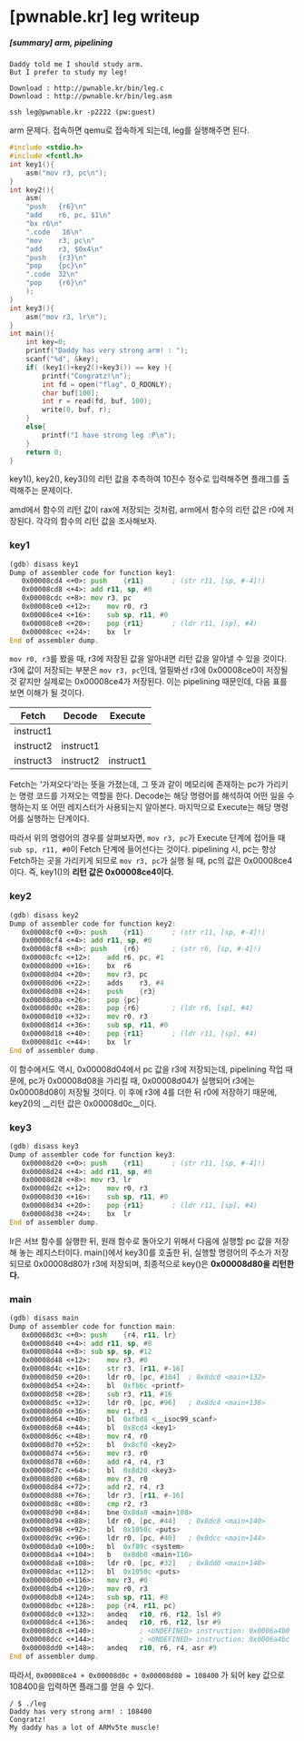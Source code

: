 # [pwnable.kr] leg writeup



##### [summary] arm, pipelining

```shell
Daddy told me I should study arm.
But I prefer to study my leg!

Download : http://pwnable.kr/bin/leg.c
Download : http://pwnable.kr/bin/leg.asm

ssh leg@pwnable.kr -p2222 (pw:guest)
```

arm 문제다. 접속하면 qemu로 접속하게 되는데, leg를 실행해주면 된다. 



```c
#include <stdio.h>
#include <fcntl.h>
int key1(){
	asm("mov r3, pc\n");
}
int key2(){
	asm(
	"push	{r6}\n"
	"add	r6, pc, $1\n"
	"bx	r6\n"
	".code   16\n"
	"mov	r3, pc\n"
	"add	r3, $0x4\n"
	"push	{r3}\n"
	"pop	{pc}\n"
	".code	32\n"
	"pop	{r6}\n"
	);
}
int key3(){
	asm("mov r3, lr\n");
}
int main(){
	int key=0;
	printf("Daddy has very strong arm! : ");
	scanf("%d", &key);
	if( (key1()+key2()+key3()) == key ){
		printf("Congratz!\n");
		int fd = open("flag", O_RDONLY);
		char buf[100];
		int r = read(fd, buf, 100);
		write(0, buf, r);
	}
	else{
		printf("I have strong leg :P\n");
	}
	return 0;
}
```

key1(), key2(), key3()의 리턴 값을 추측하여 10진수 정수로 입력해주면 플래그를 출력해주는 문제이다.

amd에서 함수의 리턴 값이 rax에 저장되는 것처럼, arm에서 함수의 리턴 값은 r0에 저장된다. 각각의 함수의 리턴 값을 조사해보자.

### key1

```asm
(gdb) disass key1
Dump of assembler code for function key1:
   0x00008cd4 <+0>:	push	{r11}		; (str r11, [sp, #-4]!)
   0x00008cd8 <+4>:	add	r11, sp, #0
   0x00008cdc <+8>:	mov	r3, pc
   0x00008ce0 <+12>:	mov	r0, r3
   0x00008ce4 <+16>:	sub	sp, r11, #0
   0x00008ce8 <+20>:	pop	{r11}		; (ldr r11, [sp], #4)
   0x00008cec <+24>:	bx	lr
End of assembler dump.
```

`mov r0, r3`를 봤을 때, r3에 저장된 값을 알아내면 리턴 값을 알아낼 수 있을 것이다. r3에 값이 저장되는 부분은 `mov r3, pc`인데, 얼필봐선 r3에 0x00008ce0이 저장될 것 같지만 실제로는 0x00008ce4가 저장된다. 이는 pipelining 때문인데, 다음 표를 보면 이해가 될 것이다.

| Fetch     | Decode    | Execute   |
| --------- | --------- | --------- |
| instruct1 |           |           |
| instruct2 | instruct1 |           |
| instruct3 | instruct2 | instruct1 |

Fetch는 '가져오다'라는 뜻을 가졌는데, 그 뜻과 같이 메모리에 존재하는 pc가 가리키는 명령 코드를 가져오는 역할을 한다. Decode는 해당 명령어를 해석하여 어떤 일을 수행하는지 또 어떤 레지스터가 사용되는지 알아본다. 마지막으로 Execute는 해당 명령어를 실행하는 단계이다.

따라서 위의 명령어의 경우를 살펴보자면, `mov r3, pc`가 Execute 단계에 접어들 때 `sub sp, r11, #0`이 Fetch 단계에 들어선다는 것이다. pipelining 시, pc는 항상 Fetch하는 곳을 가리키게 되므로 `mov r3, pc`가 실행 될 때, pc의 값은 0x00008ce4이다. 즉, key1()의 __리턴 값은 0x00008ce4이다.__

### key2

```asm
(gdb) disass key2
Dump of assembler code for function key2:
   0x00008cf0 <+0>:	push	{r11}		; (str r11, [sp, #-4]!)
   0x00008cf4 <+4>:	add	r11, sp, #0
   0x00008cf8 <+8>:	push	{r6}		; (str r6, [sp, #-4]!)
   0x00008cfc <+12>:	add	r6, pc, #1
   0x00008d00 <+16>:	bx	r6
   0x00008d04 <+20>:	mov	r3, pc
   0x00008d06 <+22>:	adds	r3, #4
   0x00008d08 <+24>:	push	{r3}
   0x00008d0a <+26>:	pop	{pc}
   0x00008d0c <+28>:	pop	{r6}		; (ldr r6, [sp], #4)
   0x00008d10 <+32>:	mov	r0, r3
   0x00008d14 <+36>:	sub	sp, r11, #0
   0x00008d18 <+40>:	pop	{r11}		; (ldr r11, [sp], #4)
   0x00008d1c <+44>:	bx	lr
End of assembler dump.
```

이 함수에서도 역시, 0x00008d04에서 pc 값을 r3에 저장되는데, pipelining 작업 때문에, pc가 0x00008d08을 가리킬 때, 0x00008d04가 실행되어 r3에는 0x00008d08이 저장될 것이다. 이 후에 r3에 4를 더한 뒤 r0에 저장하기 때문에, key2()의 __리턴 값은 0x00008d0c__이다.

### key3

```asm
(gdb) disass key3
Dump of assembler code for function key3:
   0x00008d20 <+0>:	push	{r11}		; (str r11, [sp, #-4]!)
   0x00008d24 <+4>:	add	r11, sp, #0
   0x00008d28 <+8>:	mov	r3, lr
   0x00008d2c <+12>:	mov	r0, r3
   0x00008d30 <+16>:	sub	sp, r11, #0
   0x00008d34 <+20>:	pop	{r11}		; (ldr r11, [sp], #4)
   0x00008d38 <+24>:	bx	lr
End of assembler dump.
```

lr은 서브 함수를 실행한 뒤, 원래 함수로 돌아오기 위해서 다음에 실행할 pc 값을 저장해 놓는 레지스터이다. main()에서 key3()를 호출한 뒤, 실행할 명령어의 주소가 저장되므로 0x00008d80가 r3에 저장되며, 최종적으로 key()은 __0x00008d80을 리턴한다.__

### main

```asm
(gdb) disass main
Dump of assembler code for function main:
   0x00008d3c <+0>:	push	{r4, r11, lr}
   0x00008d40 <+4>:	add	r11, sp, #8
   0x00008d44 <+8>:	sub	sp, sp, #12
   0x00008d48 <+12>:	mov	r3, #0
   0x00008d4c <+16>:	str	r3, [r11, #-16]
   0x00008d50 <+20>:	ldr	r0, [pc, #104]	; 0x8dc0 <main+132>
   0x00008d54 <+24>:	bl	0xfb6c <printf>
   0x00008d58 <+28>:	sub	r3, r11, #16
   0x00008d5c <+32>:	ldr	r0, [pc, #96]	; 0x8dc4 <main+136>
   0x00008d60 <+36>:	mov	r1, r3
   0x00008d64 <+40>:	bl	0xfbd8 <__isoc99_scanf>
   0x00008d68 <+44>:	bl	0x8cd4 <key1>
   0x00008d6c <+48>:	mov	r4, r0
   0x00008d70 <+52>:	bl	0x8cf0 <key2>
   0x00008d74 <+56>:	mov	r3, r0
   0x00008d78 <+60>:	add	r4, r4, r3
   0x00008d7c <+64>:	bl	0x8d20 <key3>
   0x00008d80 <+68>:	mov	r3, r0
   0x00008d84 <+72>:	add	r2, r4, r3
   0x00008d88 <+76>:	ldr	r3, [r11, #-16]
   0x00008d8c <+80>:	cmp	r2, r3
   0x00008d90 <+84>:	bne	0x8da8 <main+108>
   0x00008d94 <+88>:	ldr	r0, [pc, #44]	; 0x8dc8 <main+140>
   0x00008d98 <+92>:	bl	0x1050c <puts>
   0x00008d9c <+96>:	ldr	r0, [pc, #40]	; 0x8dcc <main+144>
   0x00008da0 <+100>:	bl	0xf89c <system>
   0x00008da4 <+104>:	b	0x8db0 <main+116>
   0x00008da8 <+108>:	ldr	r0, [pc, #32]	; 0x8dd0 <main+148>
   0x00008dac <+112>:	bl	0x1050c <puts>
   0x00008db0 <+116>:	mov	r3, #0
   0x00008db4 <+120>:	mov	r0, r3
   0x00008db8 <+124>:	sub	sp, r11, #8
   0x00008dbc <+128>:	pop	{r4, r11, pc}
   0x00008dc0 <+132>:	andeq	r10, r6, r12, lsl #9
   0x00008dc4 <+136>:	andeq	r10, r6, r12, lsr #9
   0x00008dc8 <+140>:			; <UNDEFINED> instruction: 0x0006a4b0
   0x00008dcc <+144>:			; <UNDEFINED> instruction: 0x0006a4bc
   0x00008dd0 <+148>:	andeq	r10, r6, r4, asr #9
End of assembler dump.
```



따라서, `0x00008ce4 + 0x00008d0c + 0x00008d80 = 108400` 가 되어 key 값으로 108400을 입력하면 플래그를 얻을 수 있다.

```shell
/ $ ./leg 
Daddy has very strong arm! : 108400
Congratz!
My daddy has a lot of ARMv5te muscle!
```

